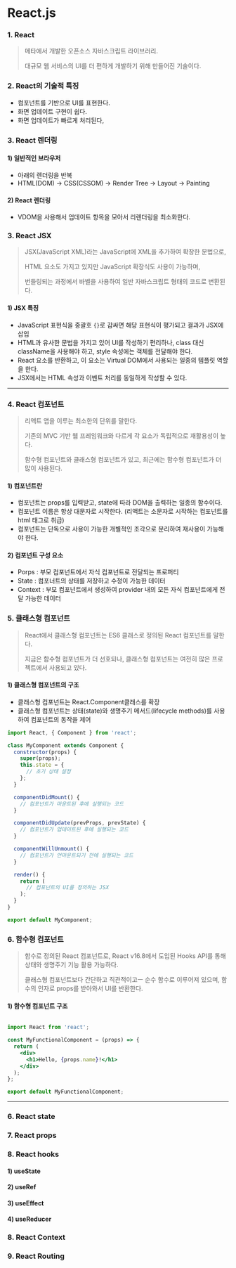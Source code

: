 # React.js

### 1. React

> 메타에서 개발한 오픈소스 자바스크립트 라이브러리.
>
> 대규모 웹 서비스의 UI를 더 편하게 개발하기 위해 만들어진 기술이다.

### 2. React의 기술적 특징

* 컴포넌트를 기반으로 UI를 표현한다.
* 화면 업데이트 구현이 쉽다.
* 화면 업데이트가 빠르게 처리된다,

### 3. React 렌더링

#### 1) 일반적인 브라우저

* 아래의 렌더링을 반복
* HTML(DOM) -> CSS(CSSOM) -> Render Tree -> Layout -> Painting&#x20;

#### 2) React 렌더링

* VDOM을 사용해서 업데이트 항목을 모아서 리렌더링을 최소화한다.

### 3. React JSX

> JSX(JavaScript XML)라는 JavaScript에 XML을 추가하여 확장한 문법으로,
>
> HTML 요소도 가지고 있지만 JavaScript 확장식도 사용이 가능하며,
>
> 번들링되는 과정에서 바벨을 사용하여 일반 자바스크립트 형태의 코드로 변환된다.

#### 1) JSX 특징

* JavaScript 표현식을 중괄호 `{}`로 감싸면 해당 표현식이 평가되고 결과가 JSX에 삽입
* HTML과 유사한 문법을 가지고 있어 UI를 작성하기 편리하나, class 대신 className을 사용해야 하고, style 속성에는 객체를 전달해야 한다.
* React 요소를 반환하고, 이 요소는 Virtual DOM에서 사용되는 일종의 템플릿 역할을 한다.
* JSX에서는 HTML 속성과 이벤트 처리를 동일하게 작성할 수 있다.

***

### 4. React 컴포넌트

> 리액트 앱을 이루는 최소한의 단위를 말한다.
>
> 기존의 MVC 기반 웹 프레임워크와 다르게 각 요소가 독립적으로 재활용성이 높다.
>
> 함수형 컴포넌트와 클래스형 컴포넌트가 있고, 최근에는 함수형 컴포넌트가 더 많이 사용된다.

#### 1) 컴포넌트란

* 컴포넌트는 props를 입력받고, state에 따라 DOM을 출력하는 일종의 함수이다.
* 컴포넌트 이름은 항상 대문자로 시작한다. (리액트는 소문자로 시작하는 컴포넌트를 html 태그로 취급)
* 컴포넌트는 단독으로 사용이 가능한 개별적인 조각으로 분리하여 재사용이 가능해야 한다.

#### 2) 컴포넌트 구성 요소

* Porps : 부모 컴포넌트에서 자식 컴포넌트로 전달되는 프로퍼티
* State : 컴포너트의 상태를 저장하고 수정이 가능한 데이터
* Context : 부모 컴포넌트에서 생성하여 provider 내의 모든 자식 컴포넌트에게 전달 가능한 데이터

### 5. 클래스형 컴포넌트

> React에서 클래스형 컴포넌트는 ES6 클래스로 정의된 React 컴포넌트를 말한다.
>
> 지금은 함수형 컴포넌트가 더 선호되나, 클래스형 컴포넌트는 여전히 많은 프로젝트에서 사용되고 있다.

#### 1) 클래스형 컴포넌트의 구조

* 클래스형 컴포넌트는 React.Component클래스를 확장
* &#x20;클래스형 컴포넌트는 상태(state)와 생명주기 메서드(lifecycle methods)를 사용하여 컴포넌트의 동작을 제어

```jsx
import React, { Component } from 'react';

class MyComponent extends Component {
  constructor(props) {
    super(props);
    this.state = {
      // 초기 상태 설정
    };
  }

  componentDidMount() {
    // 컴포넌트가 마운트된 후에 실행되는 코드
  }

  componentDidUpdate(prevProps, prevState) {
    // 컴포넌트가 업데이트된 후에 실행되는 코드
  }

  componentWillUnmount() {
    // 컴포넌트가 언마운트되기 전에 실행되는 코드
  }

  render() {
    return (
      // 컴포넌트의 UI를 정의하는 JSX
    );
  }
}

export default MyComponent;

```

### 6. 함수형 컴포넌트

> 함수로 정의된 React 컴포넌트로, React v16.8에서 도입된 Hooks API를 통해 상태와 생명주기 기능 활용 가능하다.&#x20;
>
> 클래스형 컴포넌트보다 간단하고 직관적이고ㅡ 순수 함수로 이루어져 있으며, 함수의 인자로 props를 받아와서 UI를 반환한다.

#### 1) 함수형 컴포넌트 구조

```jsx

import React from 'react';

const MyFunctionalComponent = (props) => {
  return (
    <div>
      <h1>Hello, {props.name}!</h1>
    </div>
  );
};

export default MyFunctionalComponent;

```

***

### 6. React state

### 7. React props

### 8. React hooks

#### 1) useState

#### 2) useRef

#### 3) useEffect

#### 4) useReducer

### 8. React Context

### 9. React Routing





&#x20;
